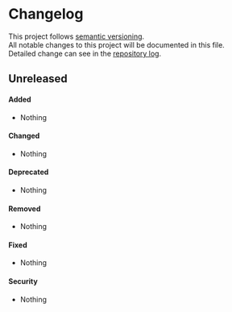 # Changelog
This project follows [semantic versioning](https://semver.org/).  
All notable changes to this project will be documented in this file.  
Detailed change can see in the [repository log](https://github.com/mobicms/render/commits/).

## Unreleased

#### Added
- Nothing

#### Changed
- Nothing

#### Deprecated
- Nothing

#### Removed
- Nothing

#### Fixed
- Nothing

#### Security
- Nothing
